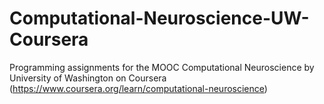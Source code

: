 # Computational-Neuroscience-UW-Coursera
Programming assignments for the MOOC Computational Neuroscience by University of Washington on Coursera (https://www.coursera.org/learn/computational-neuroscience)
